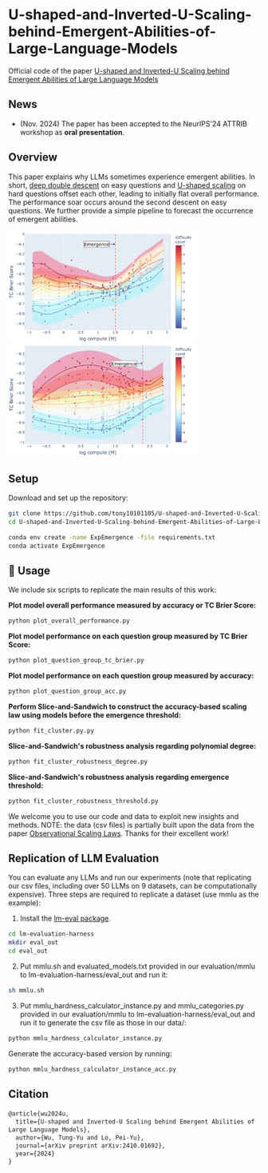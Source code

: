 # U-shaped-and-Inverted-U-Scaling-behind-Emergent-Abilities-of-Large-Language-Models
Official code of the paper [U-shaped and Inverted-U Scaling behind Emergent Abilities of Large Language Models](https://arxiv.org/abs/2410.01692)

## News
- (Nov. 2024) The paper has been accepted to the NeurIPS'24 ATTRIB workshop as **oral presentation**.

## Overview
This paper explains why LLMs sometimes experience emergent abilities. In short, [deep double descent](https://arxiv.org/abs/1912.02292) on easy questions and [U-shaped scaling](https://arxiv.org/abs/2211.02011) on hard questions offset each other, leading to initially flat overall performance. The performance soar occurs around the second descent on easy questions. We further provide a simple pipeline to forecast the occurrence of emergent abilities.

<p float="left">
  <img src="vis/mmlu_spectro_gn_10_d_7_redist.png" width="375" />
  <img src="vis/persian_qa_spectro_gn_10_d_5_redist.png" width="375" /> 
</p>

## Setup
Download and set up the repository:
```bash
git clone https://github.com/tony10101105/U-shaped-and-Inverted-U-Scaling-behind-Emergent-Abilities-of-Large-Language-Models.git
cd U-shaped-and-Inverted-U-Scaling-behind-Emergent-Abilities-of-Large-Language-Models
```
```bash
conda env create -name ExpEmergence -file requirements.txt
conda activate ExpEmergence
```

## :rocket: Usage
We include six scripts to replicate the main results of this work:

**Plot model overall performance measured by accuracy or TC Brier Score:**
```bash
python plot_overall_performance.py
```
**Plot model performance on each question group measured by TC Brier Score:**
```bash
python plot_question_group_tc_brier.py
```
**Plot model performance on each question group measured by accuracy:**
```bash
python plot_question_group_acc.py
```
**Perform Slice-and-Sandwich to construct the accuracy-based scaling law using models before the emergence threshold:**
```bash
python fit_cluster.py.py
```
**Slice-and-Sandwich's robustness analysis regarding polynomial degree:**
```bash
python fit_cluster_robustness_degree.py
```
**Slice-and-Sandwich's robustness analysis regarding emergence threshold:**
```bash
python fit_cluster_robustness_threshold.py
```

We welcome you to use our code and data to exploit new insights and methods. NOTE: the data (csv files) is partially built upon the data from the paper [Observational Scaling Laws](https://github.com/ryoungj/ObsScaling). Thanks for their excellent work!

## Replication of LLM Evaluation
You can evaluate any LLMs and run our experiments (note that replicating our csv files, including over 50 LLMs on 9 datasets, can be computationally expensive). Three steps are required to replicate a dataset (use mmlu as the example): 

1. Install the [lm-eval package](https://github.com/EleutherAI/lm-evaluation-harness).

```bash
cd lm-evaluation-harness
mkdir eval_out
cd eval_out
```
2. Put mmlu.sh and evaluated_models.txt provided in our evaluation/mmlu to lm-evaluation-harness/eval_out and run it:
```bash
sh mmlu.sh
```
3. Put mmlu_hardness_calculator_instance.py and mmlu_categories.py provided in our evaluation/mmlu to lm-evaluation-harness/eval_out and run it to generate the csv file as those in our data/:
```bash
python mmlu_hardness_calculator_instance.py
```  

<TAB>Generate the accuracy-based version by running:  

```bash
python mmlu_hardness_calculator_instance_acc.py
```

## Citation
```
@article{wu2024u,
  title={U-shaped and Inverted-U Scaling behind Emergent Abilities of Large Language Models},
  author={Wu, Tung-Yu and Lo, Pei-Yu},
  journal={arXiv preprint arXiv:2410.01692},
  year={2024}
}
```
